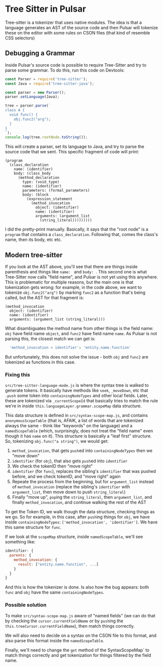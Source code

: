# Tree Sitter in Pulsar

Tree-sitter is a tokenizer that uses native modules. The idea is that a language generates an AST of the source code and then Pulsar will tokenize these on the editor with some rules on CSON files (that kind of resemble CSS selectors)

## Debugging a Grammar

Inside Pulsar's source code is possible to require Tree-Sitter and try to parse some grammar. To do this, run this code on Devtools:

```js
const Parser = require('tree-sitter');
const Java = require('tree-sitter-java');

const parser = new Parser();
parser.setLanguage(Java);

tree = parser.parse(`
class A {
  void func() {
    obj.func2("arg");
  }
}
`);
console.log(tree.rootNode.toString());
```

This will create a parser, set its language to Java, and try to parse the source code that we sent. This specific fragment of code will print:

```
(program
  (class_declaration
    name: (identifier)
    body: (class_body
      (method_declaration
        type: (void_type)
        name: (identifier)
        parameters: (formal_parameters)
        body: (block
          (expression_statement
            (method_invocation
              object: (identifier)
              name: (identifier)
              arguments: (argument_list
                (string_literal)))))))))
```

I did the pretty-print manually. Basically, it says that the "root node" is a `program` that contains a `class_declaration`. Following that, comes the class's name, then its body, etc etc.

## Modern tree-sitter

If you look at the AST above, you'll see that there are things inside parenthesis and things like `name: ` and `body: `. This second one is what Tree-Sitter now calls "field name", and Pulsar is not yet using this anywhere. This is problematic for multiple reasons, but the main one is that tokenization gets wrong: for example, in the code above, we want to tokenize `obj.func2("arg")` by marking `func2` as a function that's being called, but the AST for that fragment is:

```
(method_invocation
  object: (identifier)
  name: (identifier)
  arguments: (argument_list (string_literal)))
```

What disambiguates the method name from other things is the field name: `obj` have field name `object`, and `func2` have field name `name`. As Pulsar is not parsing this, the closest match we can get is:

```cson
  'method_invocation > identifier': 'entity.name.function'
```

But unfortunately, this does not solve the issue - both `obj` and `func2` are tokenized as functions in this case.

### Fixing this

`src/tree-sitter-language-mode.js` is where the syntax tree is walked to generate tokens. It basically have methods like `seek`, `_moveDown`, etc that `.push` some token into `containingNodeTypes` and other local fields. Later, these are tokenized via `_currentScopeId` that basically tries to match the rule we're in inside `this.languageLayer.grammar.scopeMap` data structure.

This data structure is defined in `src/syntax-scope-map.js`, and contains `anonymousScopeTable` (that is, AFAIK, a list of words that are tokenized always the same - think like "keywords" on the language) and a `namedScopeTable` (which, surprisingly, does not treat the "field name" even though it has `name` on it). This structure is basically a "leaf first" structure. So, tokenizing `obj.func("a string")`, we would get:

1. `method_invocation`, that gets `push`ed into `containingNodeTypes` then we "move down"
1. `identifier` (for `obj`), that also gets `push`ed into `identifier`
1. We check the tokenID then "move right"
1. `identifier` (for `func`), replaces the sibling's `identifier` that was pushed before, and we check tokenID, and "move right" again
1. Repeate the process from the beginning, but for `argument_list` instead of `method_invocation` (replace the sibling's `identifier` with `argument_list`, then move down to push `string_literal`)
1. Finally "move up", `pop`ing the `string_literal`, then `argument_list`, and finally `method_invocation`, and continue walking the rest of the AST

To get the Token ID, we walk though the data structure, checking things as we go. So for example, in this case, after `push`ing things for `obj`, we have inside `containingNodeTypes`: `['method_invocation', 'identifier']`. We have this same structure for `func`.

If we look at the `scopeMap` structure, inside `namedScopeTable`, we'll see something like:

```js
identifier: {
  parents: {
    method_invocation: {
      result: ["entity.name.function", ...]
    }
  }
}
```

And this is how the tokenizer is done. Is also how the bug appears: both `func` and `obj` have the same `containingNodeTypes`.


### Possible solution

To make `src/syntax-scope-map.js` aware of "named fields" (we can do that by checking the `cursor.currentFieldName` or by `push`ing the `this.treeCursor.currentFieldName`), then match things correctly.

We will also need to decide on a syntax on the CSON file to this format, and also parse this format inside the `namedScopeTable`.

Finally, we'll need to change the `get` method of the SyntaxScopeMap` to match things correctly and get tokenization for things filtered by the field name.
